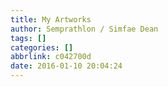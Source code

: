 ```yaml
---
title: My Artworks
author: Semprathlon / Simfae Dean
tags: []
categories: []
abbrlink: c042700d
date: 2016-01-10 20:04:24
---
```

